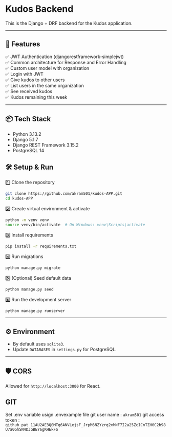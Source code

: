# Kudos Backend

This is the Django + DRF backend for the Kudos application.

---

## 🚀 Features

✅ JWT Authentication (djangorestframework-simplejwt)  
✅ Common architecture for Response and Error Handling  
✅ Custom user model with organization  
✅ Login with JWT  
✅ Give kudos to other users  
✅ List users in the same organization  
✅ See received kudos  
✅ Kudos remaining this week

---

## 📦 Tech Stack

- Python 3.13.2
- Django 5.1.7
- Django REST Framework 3.15.2
- PostgreSQL 14

## 🛠️ Setup & Run

1️⃣ Clone the repository
```bash
git clone https://github.com/akram501/kudos-APP.git
cd kudos-APP
```

2️⃣ Create virtual environment & activate
```bash
python -m venv venv
source venv/bin/activate  # On Windows: venv\Scripts\activate
```

3️⃣ Install requirements
```bash
pip install -r requirements.txt
```

4️⃣ Run migrations
```bash
python manage.py migrate
```

5️⃣ (Optional) Seed default data
```bash
python manage.py seed
```

6️⃣ Run the development server
```bash
python manage.py runserver
```

---

## ⚙️ Environment

- By default uses `sqlite3`.  
- Update `DATABASES` in `settings.py` for PostgreSQL.

---

## 🛡️ CORS

Allowed for `http://localhost:3000` for React.

## GIT

Set .env variable usign .envexample file
git user name : `akram501`
git access token : `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`